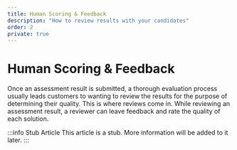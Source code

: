 ```yaml
---
title: Human Scoring & Feedback
description: "How to review results with your candidates"
order: 2
private: true 
---
```


# Human Scoring & Feedback

Once an assessment result is submitted, a thorough evaluation process usually leads customers to wanting to review the results for the purpose of determining their quality. This is where reviews come in. While reviewing an assessment result, a reviewer can leave feedback and rate the quality of each solution.  

:::info Stub Article
This article is a stub. More information will be added to it later.
::: 
